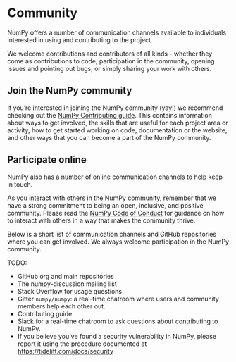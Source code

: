 # Community

NumPy offers a number of communication channels available to individuals interested in using and contributing to the project.

We welcome contributions and contributors of all kinds - whether they come as contributions to code, participation in the community, opening issues and pointing out bugs, or simply sharing your work with others.

## Join the NumPy community

If you’re interested in joining the NumPy community (yay!) we recommend checking out the [NumPy Contributing guide](https://www.numpy.org/devdocs/dev/index.html). This contains information about ways to get involved, the skills that are useful for each project area or activity, how to get started working on code, documentation or the website, and other ways that you can become a part of the NumPy community.


## Participate online

NumPy also has a number of online communication channels to help keep in touch.

As you interact with others in the NumPy community, remember that we have a strong commitment to being an open, inclusive, and positive community. Please read the [NumPy Code of Conduct](https://www.numpy.org/devdocs/dev/conduct/code_of_conduct.html) for guidance on how to interact with others in a way that makes the community thrive.

Below is a short list of communication channels and GitHub repositories where you can get involved. We always welcome participation in the NumPy community.

TODO: 

- GitHub org and main repositories
- The numpy-discussion mailing list
- Stack Overflow for usage questions
- Gitter `numpy/numpy`: a real-time chatroom where users and community members help each other out.
- Contributing guide
- Slack for a real-time chatroom to ask questions about contributing to NumPy.
- If you believe you’ve found a security vulnerability in NumPy, please report it using the procedure documented at https://tidelift.com/docs/security
